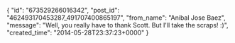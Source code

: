  {
   "id": "673529266016342",
   "post_id": "462493170453287_491707400865197",
   "from_name": "Anibal Jose Baez",
   "message": "Well, you really have to thank Scott. But I'll take the scraps! :)",
   "created_time": "2014-05-28T23:37:23+0000"
 }
